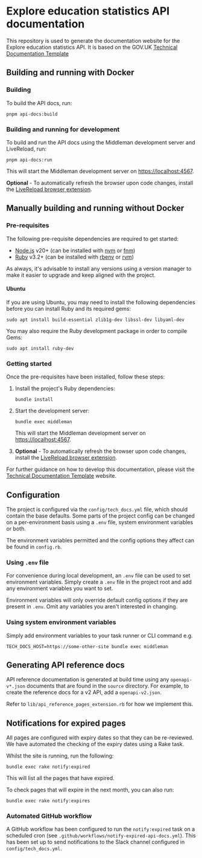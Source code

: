 # Explore education statistics API documentation

This repository is used to generate the documentation website for the Explore education statistics API.
It is based on the GOV.UK [Technical Documentation Template](https://tdt-documentation.london.cloudapps.digital/)

## Building and running with Docker

### Building

To build the API docs, run:

```shell
pnpm api-docs:build
```

### Building and running for development

To build and run the API docs using the Middleman development server and LiveReload, run:

```shell
pnpm api-docs:run
```

This will start the Middleman development server on [https://localhost:4567](https://localhost:4567).

**Optional** - To automatically refresh the browser upon code changes, install the [LiveReload browser extension](https://chrome.google.com/webstore/detail/livereload/jnihajbhpnppcggbcgedagnkighmdlei?hl=en).

## Manually building and running without Docker

### Pre-requisites

The following pre-requisite dependencies are required to get started:

- [Node.js](https://nodejs.org/en/) v20+ (can be installed with [nvm](https://github.com/nvm-sh/nvm) or [fnm](https://github.com/Schniz/fnm))
- [Ruby](https://www.ruby-lang.org/en/) v3.2+ (can be installed with [rbenv](https://github.com/rbenv/rbenv) or [rvm](https://rvm.io/))

As always, it's advisable to install any versions using a version manager to make it easier to upgrade 
and keep aligned with the project.

#### Ubuntu

If you are using Ubuntu, you may need to install the following dependencies before you can install
Ruby and its required gems:

```shell
sudo apt install build-essential zlib1g-dev libssl-dev libyaml-dev
```

You may also require the Ruby development package in order to compile Gems:

```shell
sudo apt install ruby-dev
```

### Getting started

Once the pre-requisites have been installed, follow these steps:

1. Install the project's Ruby dependencies:

    ```shell
    bundle install
    ```
   
2. Start the development server:

    ```shell
    bundle exec middleman
    ```

    This will start the Middleman development server on [https://localhost:4567](https://localhost:4567).

3. **Optional** - To automatically refresh the browser upon code changes, install the [LiveReload browser extension](https://chrome.google.com/webstore/detail/livereload/jnihajbhpnppcggbcgedagnkighmdlei?hl=en).

For further guidance on how to develop this documentation, please visit the [Technical Documentation Template](https://tdt-documentation.london.cloudapps.digital/) website.

## Configuration

The project is configured via the `config/tech_docs.yml` file, which should contain the base defaults.
Some parts of the project config can be changed on a per-environment basis using a `.env` file, 
system environment variables or both.

The environment variables permitted and the config options they affect can be found in `config.rb`.

### Using `.env` file

For convenience during local development, an `.env` file can be used to set environment variables. 
Simply create a `.env` file in the project root and add any environment variables you want to set.

Environment variables will only override default config options if they are present in `.env`.
Omit any variables you aren't interested in changing.

### Using system environment variables

Simply add environment variables to your task runner or CLI command e.g.

```shell
TECH_DOCS_HOST=https://some-other-site bundle exec middleman 
```

## Generating API reference docs

API reference documentation is generated at build time using any `openapi-v*.json` documents that 
are found in the `source` directory. For example, to create the reference docs for a v2 API, add
a `openapi-v2.json`.

Refer to `lib/api_reference_pages_extension.rb` for how we implement this.

## Notifications for expired pages

All pages are configured with expiry dates so that they can be re-reviewed. We have automated the
checking of the expiry dates using a Rake task.

Whilst the site is running, run the following:

```shell
bundle exec rake notify:expired
```

This will list all the pages that have expired.

To check pages that will expire in the next month, you can also run:

```shell
bundle exec rake notify:expires
```

### Automated GitHub workflow

A GitHub workflow has been configured to run the `notify:expired` task on a scheduled cron (see 
`.github/workflows/notify-expired-api-docs.yml`). This has been set up to send notifications to
the Slack channel configured in `config/tech_docs.yml`.
